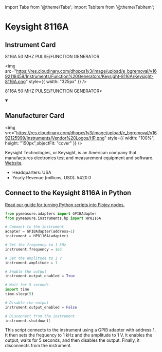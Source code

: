 
import Tabs from '@theme/Tabs';
import TabItem from '@theme/TabItem';

# Keysight 8116A

## Instrument Card

<div className="flex">

<div>

8116A 50 MHZ PULSE/FUNCTION GENERATOR

</div>

<img src="https://res.cloudinary.com/dhopxs1y3/image/upload/e_bgremoval/v1692118458/Instruments/Function%20Generators/Keysight-8116A/Keysight-8116A.png" style={{ width: "325px" }} />

</div>

8116A 50 MHZ PULSE/FUNCTION GENERATOR>

<details open>
<summary><h2>Manufacturer Card</h2></summary>

<img src="https://res.cloudinary.com/dhopxs1y3/image/upload/e_bgremoval/v1692125999/Instruments/Vendor%20Logos/HP.png" style={{ width: "100%", height: "150px",objectFit: "cover" }} />

Keysight Technologies, or Keysight, is an American company that manufactures electronics test and measurement equipment and software. <a href="https://www.keysight.com/us/en/home.html">Website</a>.

<ul>
  <li>Headquarters: USA</li>
  <li>Yearly Revenue (millions, USD): 5420.0</li>
</ul>
</details>

## Connect to the Keysight 8116A in Python

[Read our guide for turning Python scripts into Flojoy nodes.](https://docs.flojoy.ai/custom-nodes/creating-custom-node/)


<Tabs>
<TabItem value="Pymeasure" label="Pymeasure">


```python
from pymeasure.adapters import GPIBAdapter
from pymeasure.instruments.hp import HP8116A

# Connect to the instrument
adapter = GPIBAdapter(address=1)
instrument = HP8116A(adapter)

# Set the frequency to 1 kHz
instrument.frequency = 1e3

# Set the amplitude to 1 V
instrument.amplitude = 1

# Enable the output
instrument.output_enabled = True

# Wait for 5 seconds
import time
time.sleep(5)

# Disable the output
instrument.output_enabled = False

# Disconnect from the instrument
instrument.shutdown()
```

This script connects to the instrument using a GPIB adapter with address 1. It then sets the frequency to 1 kHz and the amplitude to 1 V. It enables the output, waits for 5 seconds, and then disables the output. Finally, it disconnects from the instrument.

</TabItem>
</Tabs>